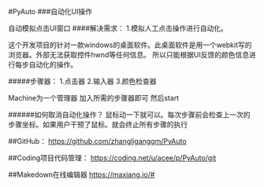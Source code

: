 #PyAuto
###自动化UI操作

自动模拟点击UI窗口
####解决需求：
1.模拟人工点击操作进行自动化。

这个开发项目的针对一款windows的桌面软件。此桌面软件是用一个webkit写的浏览器。外部无法获取控件hwnd等任何信息。
所以只能根据UI反馈的颜色信息进行每步自动化的操作。

#####步骤器：
1.点击器
2.输入器
3.颜色检查器

Machine为一个管理器
加入所需的步骤器即可
然后start

######如何取消自动化操作？
鼠标动一下就可以。每次步骤前会检查上一次的步骤坐标。如果用户干预了鼠标。就会终止所有步骤的执行

##GitHub：
https://github.com/zhangliganggm/PyAuto

##Coding项目代码管理：
https://coding.net/u/acee/p/PyAuto/git

##Makedown在线编辑器
https://maxiang.io/#

